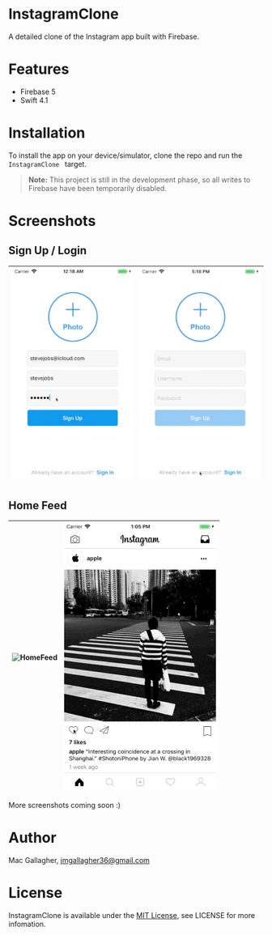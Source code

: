 # InstagramClone
A detailed clone of the Instagram app built with Firebase.

# Features
* Firebase 5
* Swift 4.1

# Installation
To install the app on your device/simulator, clone the repo and run the `InstagramClone ` target. 

> **Note:** This project is still in the development phase, so all writes to Firebase have been temporarily disabled.

# Screenshots

## Sign Up / Login
| ![SignUp](Images/sign_up.gif) | ![SignIn](Images/sign_in.gif) | 
|:---:|:---:|

## Home Feed
| ![HomeFeed](Images/home_feed.gif) | ![SignIn](Images/comment.gif) | 
|:---:|:---:|

More screenshots coming soon :)

# Author
Mac Gallagher, jmgallagher36@gmail.com

# License
InstagramClone is available under the [MIT License](LICENSE), see LICENSE for more infomation.
